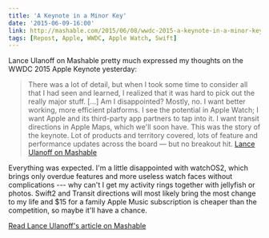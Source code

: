 ```yaml
---
title: 'A Keynote in a Minor Key'
date: '2015-06-09-16:00'
link: http://mashable.com/2015/06/08/wwdc-2015-a-keynote-in-a-minor-key/
tags: [Repost, Apple, WWDC, Apple Watch, Swift]
---
```


Lance Ulanoff on Mashable pretty much expressed my thoughts on the WWDC 2015 Apple Keynote yesterday:

> There was a lot of detail, but when I took some time to consider all that I had seen and learned, I realized that it was hard to pick out the really major stuff. [...]
> Am I disappointed? Mostly, no. I want better working, more efficient platforms. I see the potential in Apple Watch; I want Apple and its third-party app partners to tap into it. I want transit directions in Apple Maps, which we'll soon have.
> This was the story of the keynote. Lot of products and territory covered, lots of feature and performance updates across the board — but no breakout hit. [Lance Ulanoff on Mashable](http://mashable.com/2015/06/08/wwdc-2015-a-keynote-in-a-minor-key/)

Everything was expected. I'm a little disappointed with watchOS2, which brings only overdue features and more useless watch faces without complications --- why can't I get my activity rings together with jellyfish or photos. Swift2 and Transit directions will most likely bring the most change to my life and $15 for a family Apple Music subscription is cheaper than the competition, so maybe it'll have a chance.

<!--/-->
[Read Lance Ulanoff's article on Mashable](http://mashable.com/2015/06/08/wwdc-2015-a-keynote-in-a-minor-key/)

